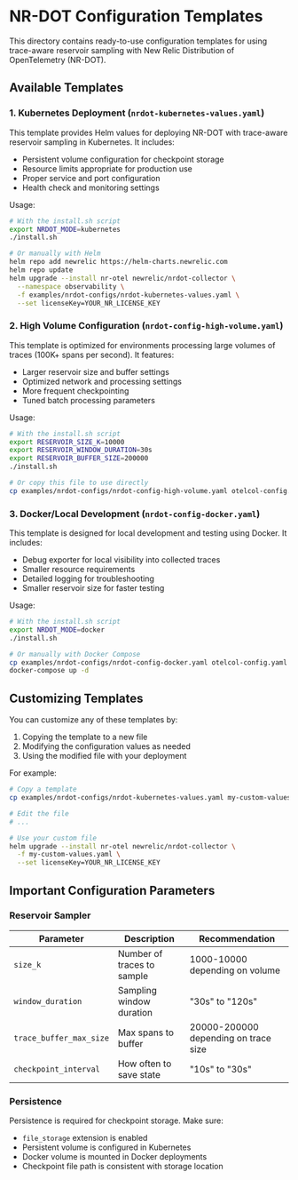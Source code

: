 # NR-DOT Configuration Templates

This directory contains ready-to-use configuration templates for using trace-aware reservoir sampling with New Relic Distribution of OpenTelemetry (NR-DOT).

## Available Templates

### 1. Kubernetes Deployment (`nrdot-kubernetes-values.yaml`)

This template provides Helm values for deploying NR-DOT with trace-aware reservoir sampling in Kubernetes. It includes:

- Persistent volume configuration for checkpoint storage
- Resource limits appropriate for production use
- Proper service and port configuration
- Health check and monitoring settings

Usage:

```bash
# With the install.sh script
export NRDOT_MODE=kubernetes
./install.sh

# Or manually with Helm
helm repo add newrelic https://helm-charts.newrelic.com
helm repo update
helm upgrade --install nr-otel newrelic/nrdot-collector \
  --namespace observability \
  -f examples/nrdot-configs/nrdot-kubernetes-values.yaml \
  --set licenseKey=YOUR_NR_LICENSE_KEY
```

### 2. High Volume Configuration (`nrdot-config-high-volume.yaml`)

This template is optimized for environments processing large volumes of traces (100K+ spans per second). It features:

- Larger reservoir size and buffer settings
- Optimized network and processing settings
- More frequent checkpointing
- Tuned batch processing parameters

Usage:

```bash
# With the install.sh script
export RESERVOIR_SIZE_K=10000
export RESERVOIR_WINDOW_DURATION=30s
export RESERVOIR_BUFFER_SIZE=200000
./install.sh

# Or copy this file to use directly
cp examples/nrdot-configs/nrdot-config-high-volume.yaml otelcol-config.yaml
```

### 3. Docker/Local Development (`nrdot-config-docker.yaml`)

This template is designed for local development and testing using Docker. It includes:

- Debug exporter for local visibility into collected traces
- Smaller resource requirements
- Detailed logging for troubleshooting
- Smaller reservoir size for faster testing

Usage:

```bash
# With the install.sh script
export NRDOT_MODE=docker
./install.sh

# Or manually with Docker Compose
cp examples/nrdot-configs/nrdot-config-docker.yaml otelcol-config.yaml
docker-compose up -d
```

## Customizing Templates

You can customize any of these templates by:

1. Copying the template to a new file
2. Modifying the configuration values as needed
3. Using the modified file with your deployment

For example:

```bash
# Copy a template
cp examples/nrdot-configs/nrdot-kubernetes-values.yaml my-custom-values.yaml

# Edit the file
# ...

# Use your custom file
helm upgrade --install nr-otel newrelic/nrdot-collector \
  -f my-custom-values.yaml \
  --set licenseKey=YOUR_NR_LICENSE_KEY
```

## Important Configuration Parameters

### Reservoir Sampler

| Parameter | Description | Recommendation |
|-----------|-------------|----------------|
| `size_k` | Number of traces to sample | 1000-10000 depending on volume |
| `window_duration` | Sampling window duration | "30s" to "120s" |
| `trace_buffer_max_size` | Max spans to buffer | 20000-200000 depending on trace size |
| `checkpoint_interval` | How often to save state | "10s" to "30s" |

### Persistence

Persistence is required for checkpoint storage. Make sure:

- `file_storage` extension is enabled
- Persistent volume is configured in Kubernetes
- Docker volume is mounted in Docker deployments
- Checkpoint file path is consistent with storage location